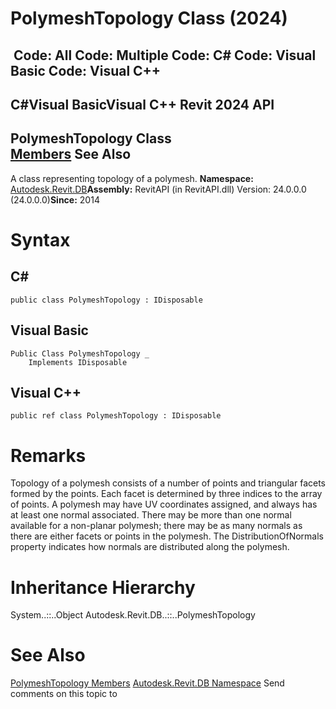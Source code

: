 # PolymeshTopology Class (2024)

﻿
 Code: All Code: Multiple Code: C# Code: Visual Basic Code: Visual C++   
---  
C#Visual BasicVisual C++
Revit 2024 API  
---  
PolymeshTopology Class  
[Members](602fff22-e8dc-e46f-6c92-f997add0ea15.md "PolymeshTopology Members") See Also  
---  
A class representing topology of a polymesh. 
**Namespace:** [Autodesk.Revit.DB](87546ba7-461b-c646-cbb1-2cb8f5bff8b2.md "Autodesk.Revit.DB Namespace")**Assembly:** RevitAPI (in RevitAPI.dll) Version: 24.0.0.0 (24.0.0.0)**Since:** 2014 
# Syntax
C#  
---  
```text
public class PolymeshTopology : IDisposable
```
  
Visual Basic  
---  
```text
Public Class PolymeshTopology _
	Implements IDisposable
```
  
Visual C++  
---  
```text
public ref class PolymeshTopology : IDisposable
```
  
# Remarks
Topology of a polymesh consists of a number of points and triangular facets formed by the points. Each facet is determined by three indices to the array of points. A polymesh may have UV coordinates assigned, and always has at least one normal associated. There may be more than one normal available for a non-planar polymesh; there may be as many normals as there are either facets or points in the polymesh. The DistributionOfNormals property indicates how normals are distributed along the polymesh. 
# Inheritance Hierarchy
System..::..Object Autodesk.Revit.DB..::..PolymeshTopology
# See Also
[PolymeshTopology Members](602fff22-e8dc-e46f-6c92-f997add0ea15.md "PolymeshTopology Members")
[Autodesk.Revit.DB Namespace](87546ba7-461b-c646-cbb1-2cb8f5bff8b2.md "Autodesk.Revit.DB Namespace")
Send comments on this topic to 